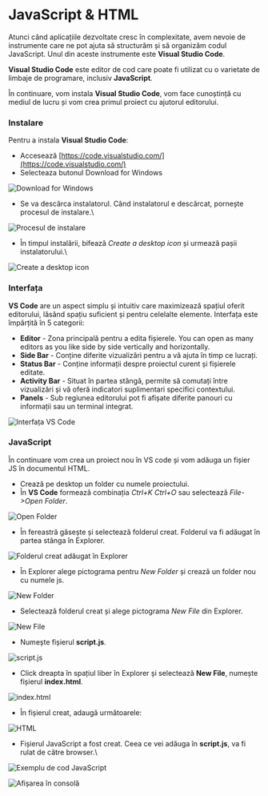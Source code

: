 # JavaScript & HTML

Atunci când aplicațiile dezvoltate cresc în complexitate, avem nevoie de instrumente care ne pot ajuta să structurăm și să organizăm codul JavaScript. Unul din aceste instrumente este **Visual Studio Code**.

**Visual Studio Code** este editor de cod care poate fi utilizat cu o varietate de limbaje de programare, inclusiv **JavaScript**.

În continuare, vom instala **Visual Studio Code**, vom face cunoștință cu mediul de lucru și vom crea primul proiect cu ajutorul editorului.

### Instalare

Pentru a instala **Visual Studio Code**:

* Accesează [https://code.visualstudio.com/](https://code.visualstudio.com/)
* Selecteaza butonul Download for Windows

![Download for Windows](<../../.gitbook/assets/image (203).png>)

* Se va descărca instalatorul. Când instalatorul e descărcat, pornește procesul de instalare.\


![Procesul de instalare](<../../.gitbook/assets/image (198).png>)

* În timpul instalării, bifează _Create a desktop icon_ și urmează pașii instalatorului.\


![Create a desktop icon](<../../.gitbook/assets/image (202).png>)

### Interfața

**VS Code** are un aspect simplu și intuitiv care maximizează spațiul oferit editorului, lăsând spațiu suficient și pentru celelalte elemente. Interfața este împărțită în 5 categorii:

* &#x20;**Editor** - Zona principală pentru a edita fișierele. You can open as many editors as you like side by side vertically and horizontally.
* &#x20;**Side Bar** - Conține diferite vizualizări pentru a vă ajuta în timp ce lucrați.
* &#x20;**Status Bar** - Conține informații despre proiectul curent și fișierele editate.
* &#x20;**Activity Bar** - Situat în partea stângă, permite să comutați între vizualizări și vă oferă indicatori suplimentari specifici contextului.
* &#x20;**Panels** - Sub regiunea editorului pot fi afișate diferite panouri cu informații sau un terminal integrat.

![Interfața VS Code](<../../.gitbook/assets/image (201).png>)

### JavaScript

În continuare vom crea un proiect nou în VS code și vom adăuga un fișier JS în documentul HTML.

* Crează pe desktop un folder cu numele proiectului.
* În **VS Code** formează combinația _Ctrl+K Ctrl+O_ sau selectează _File->Open Folder_.

![Open Folder](<../../.gitbook/assets/image (199).png>)

* În fereastră găsește și selectează folderul creat. Folderul va fi adăugat în partea stânga în Explorer.

![Folderul creat adăugat în Explorer](<../../.gitbook/assets/image (204).png>)

* În Explorer alege pictograma pentru _New Folder_ și crează un folder nou cu numele js.

![New Folder](<../../.gitbook/assets/image (211).png>)

* Selectează folderul creat și alege pictograma _New File_ din Explorer.

![New File](<../../.gitbook/assets/image (209).png>)

* Numește fișierul **script.js**.

![script.js](<../../.gitbook/assets/image (207).png>)

* Click dreapta în spațiul liber în Explorer și selectează **New File**, numește fișierul **index.html**.

![index.html](<../../.gitbook/assets/image (206).png>)

* În fișierul creat, adaugă următoarele:

![HTML](<../../.gitbook/assets/image (205).png>)

* Fișierul JavaScript a fost creat. Ceea ce vei adăuga în **script.js**, va fi rulat de către browser.\


![Exemplu de cod JavaScript](<../../.gitbook/assets/image (210).png>)

![Afișarea în consolă](<../../.gitbook/assets/image (200).png>)

